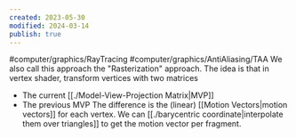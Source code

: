 ```yaml
---
created: 2023-05-30
modified: 2024-03-14
publish: true
---
```


#computer/graphics/RayTracing #computer/graphics/AntiAliasing/TAA 
We also call this approach the "Rasterization" approach. The idea is that in vertex shader, transform vertices with two matrices
- The current [[./Model-View-Projection Matrix|MVP]]
- The previous MVP
The difference is the (linear) [[Motion Vectors|motion vectors]] for each vertex. We can [[./barycentric coordinate|interpolate them over triangles]] to get the motion vector per fragment.